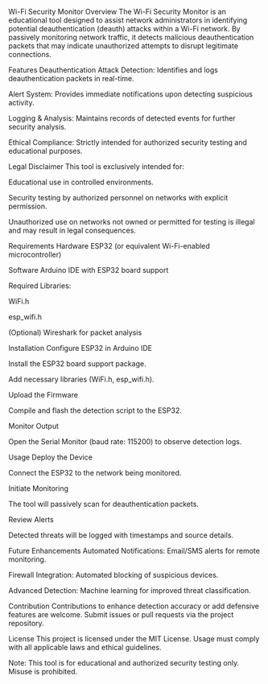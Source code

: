 Wi-Fi Security Monitor
Overview
The Wi-Fi Security Monitor is an educational tool designed to assist network administrators in identifying potential deauthentication (deauth) attacks within a Wi-Fi network. By passively monitoring network traffic, it detects malicious deauthentication packets that may indicate unauthorized attempts to disrupt legitimate connections.

Features
Deauthentication Attack Detection: Identifies and logs deauthentication packets in real-time.

Alert System: Provides immediate notifications upon detecting suspicious activity.

Logging & Analysis: Maintains records of detected events for further security analysis.

Ethical Compliance: Strictly intended for authorized security testing and educational purposes.

Legal Disclaimer
This tool is exclusively intended for:

Educational use in controlled environments.

Security testing by authorized personnel on networks with explicit permission.

Unauthorized use on networks not owned or permitted for testing is illegal and may result in legal consequences.

Requirements
Hardware
ESP32 (or equivalent Wi-Fi-enabled microcontroller)

Software
Arduino IDE with ESP32 board support

Required Libraries:

WiFi.h

esp_wifi.h

(Optional) Wireshark for packet analysis

Installation
Configure ESP32 in Arduino IDE

Install the ESP32 board support package.

Add necessary libraries (WiFi.h, esp_wifi.h).

Upload the Firmware

Compile and flash the detection script to the ESP32.

Monitor Output

Open the Serial Monitor (baud rate: 115200) to observe detection logs.

Usage
Deploy the Device

Connect the ESP32 to the network being monitored.

Initiate Monitoring

The tool will passively scan for deauthentication packets.

Review Alerts

Detected threats will be logged with timestamps and source details.

Future Enhancements
Automated Notifications: Email/SMS alerts for remote monitoring.

Firewall Integration: Automated blocking of suspicious devices.

Advanced Detection: Machine learning for improved threat classification.

Contribution
Contributions to enhance detection accuracy or add defensive features are welcome. Submit issues or pull requests via the project repository.

License
This project is licensed under the MIT License. Usage must comply with all applicable laws and ethical guidelines.

Note: This tool is for educational and authorized security testing only. Misuse is prohibited.

